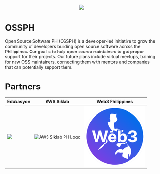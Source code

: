<p align="center">
  <a href="https://ossph.org" target="_blank">
    <img src="assets/img/ossph-icon-transparent-white-cropped.png">
  </a>
</p>

# OSSPH

Open Source Software PH (OSSPH) is a developer-led initiative to grow the community of developers building open source software across the Philippines. Our goal is to help open source maintainers to get proper support for their projects. Our future plans include virtual meetups, training for new OSS maintainers, connecting them with mentors and companies that can potentially support them.

# Partners

| Edukasyon | AWS Siklab | Web3 Philippines |
|---|---|---|
| <a href="https://edukasyon.ph" target="_blank"><img width="200px" src="assets/img/partners/edukasyon.jpg"></a> | <a href="https://www.facebook.com/AWS.SiklabPH/" target="_blank"><img style="width: 200px;" src="./assets/img/partners/aws-siklab-logo.png" alt="AWS Siklab PH Logo"></a> | <a href="https://web3philippines.org" target="_blank"><img width="200px" src="assets/img/partners/web3phl-logo.png"></a> |